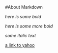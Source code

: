#About Markdown

_here is some bold_
_here is some more bold_

*some italic text*

[a link to yahoo](http://yahoo.com)
    
    